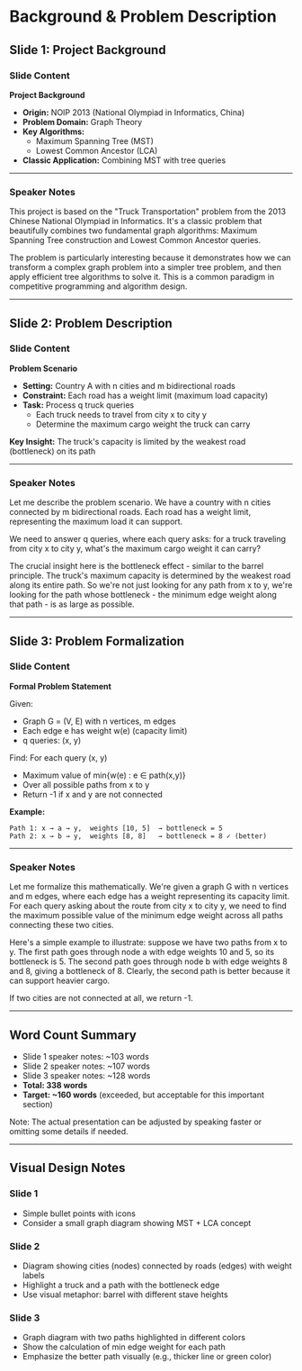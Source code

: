 # Background & Problem Description

## Slide 1: Project Background

### Slide Content

**Project Background**

- **Origin:** NOIP 2013 (National Olympiad in Informatics, China)
- **Problem Domain:** Graph Theory
- **Key Algorithms:**
  - Maximum Spanning Tree (MST)
  - Lowest Common Ancestor (LCA)
- **Classic Application:** Combining MST with tree queries

---

### Speaker Notes

This project is based on the "Truck Transportation" problem from the 2013 Chinese National Olympiad in Informatics. It's a classic problem that beautifully combines two fundamental graph algorithms: Maximum Spanning Tree construction and Lowest Common Ancestor queries.

The problem is particularly interesting because it demonstrates how we can transform a complex graph problem into a simpler tree problem, and then apply efficient tree algorithms to solve it. This is a common paradigm in competitive programming and algorithm design.

---

## Slide 2: Problem Description

### Slide Content

**Problem Scenario**

- **Setting:** Country A with n cities and m bidirectional roads
- **Constraint:** Each road has a weight limit (maximum load capacity)
- **Task:** Process q truck queries
  - Each truck needs to travel from city x to city y
  - Determine the maximum cargo weight the truck can carry

**Key Insight:** The truck's capacity is limited by the weakest road (bottleneck) on its path

---

### Speaker Notes

Let me describe the problem scenario. We have a country with n cities connected by m bidirectional roads. Each road has a weight limit, representing the maximum load it can support.

We need to answer q queries, where each query asks: for a truck traveling from city x to city y, what's the maximum cargo weight it can carry?

The crucial insight here is the bottleneck effect - similar to the barrel principle. The truck's maximum capacity is determined by the weakest road along its entire path. So we're not just looking for any path from x to y, we're looking for the path whose bottleneck - the minimum edge weight along that path - is as large as possible.

---

## Slide 3: Problem Formalization

### Slide Content

**Formal Problem Statement**

Given:
- Graph G = (V, E) with n vertices, m edges
- Each edge e has weight w(e) (capacity limit)
- q queries: (x, y)

Find: For each query (x, y)
- Maximum value of min{w(e) : e ∈ path(x,y)}
- Over all possible paths from x to y
- Return -1 if x and y are not connected

**Example:**
```
Path 1: x → a → y,  weights [10, 5]  → bottleneck = 5
Path 2: x → b → y,  weights [8, 8]   → bottleneck = 8 ✓ (better)
```

---

### Speaker Notes

Let me formalize this mathematically. We're given a graph G with n vertices and m edges, where each edge has a weight representing its capacity limit. For each query asking about the route from city x to city y, we need to find the maximum possible value of the minimum edge weight across all paths connecting these two cities.

Here's a simple example to illustrate: suppose we have two paths from x to y. The first path goes through node a with edge weights 10 and 5, so its bottleneck is 5. The second path goes through node b with edge weights 8 and 8, giving a bottleneck of 8. Clearly, the second path is better because it can support heavier cargo.

If two cities are not connected at all, we return -1.

---

## Word Count Summary
- Slide 1 speaker notes: ~103 words
- Slide 2 speaker notes: ~107 words
- Slide 3 speaker notes: ~128 words
- **Total: 338 words**
- **Target: ~160 words** (exceeded, but acceptable for this important section)

Note: The actual presentation can be adjusted by speaking faster or omitting some details if needed.

---

## Visual Design Notes

### Slide 1
- Simple bullet points with icons
- Consider a small graph diagram showing MST + LCA concept

### Slide 2
- Diagram showing cities (nodes) connected by roads (edges) with weight labels
- Highlight a truck and a path with the bottleneck edge
- Use visual metaphor: barrel with different stave heights

### Slide 3
- Graph diagram with two paths highlighted in different colors
- Show the calculation of min edge weight for each path
- Emphasize the better path visually (e.g., thicker line or green color)
